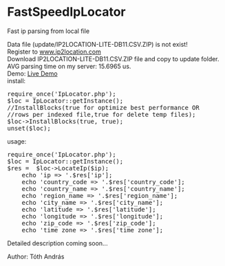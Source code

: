 ﻿FastSpeedIpLocator
==================

Fast ip parsing from local file

Data file (update/IP2LOCATION-LITE-DB11.CSV.ZIP) is not exist!<br>
Register to <a href = "http://www.ip2location.com//">www.ip2location.com</a><br>
Download IP2LOCATION-LITE-DB11.CSV.ZIP file and copy to update folder.<br>
AVG parsing time on my server: 15.6965 us.<br>
Demo: <a href="http://atandrastoth.co.uk/main/pages/phpclasses/iplocator/">Live Demo</a><br>
install:
<pre>
require_once('IpLocator.php');
$loc = IpLocator::getInstance();
//InstallBlocks(true for optimize best performance OR 
//rows per indexed file,true for delete temp files);
$loc->InstallBlocks(true, true);
unset($loc);
</pre>
usage:
<pre>
require_once('IpLocator.php');
$loc = IpLocator::getInstance();
$res =  $loc->LocateIp($ip);
	echo 'ip => '.$res['ip'];
	echo 'country_code => '.$res['country_code'];
	echo 'country_name => '.$res['country_name'];
	echo 'region_name => '.$res['region_name'];
	echo 'city_name => '.$res['city_name'];
	echo 'latitude => '.$res['latitude'];
	echo 'longitude => '.$res['longitude'];
	echo 'zip_code => '.$res['zip_code'];
	echo 'time_zone => '.$res['time_zone'];
</pre>
Detailed description coming soon...
 
Author: Tóth András


